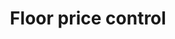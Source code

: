---
guid: "748DC5E4-BEF0-419D-8740-96152975F6A1"
title: "Floor price control"
description: "In this episode, the hosts discuss the concept of floor price control in NFT marketplaces. They explore different scenarios such as centralized, walled garden, and optimistic approaches to implementing floor prices, and the potential legal and regulatory considerations. They also touch on the topic of Islamic banking and finance, and the use of referral fees to mitigate gas costs. "
pubDate: "28 June 2022 18:00:00 -0500"
itunes-explicit: "no"
itunes-episode: 30
itunes-episodeType: full

# More info
youtube-full: https://youtu.be/qNppQLNRvNQ
discussion: https://twitter.com/fulldecent/status/1541923784466259968

# Timeline
timeline:
  - seconds: 0
    title: Intro
  - seconds: 109
    title: Website naughty list
  - seconds: 169
    title: Control your own marketplace
  - seconds: 244
    title: Ding people for listing
  - seconds: 1083
    title: NFT + DeFi = a security?
  - seconds: 1116
    title: The Howey test
  - seconds: 1511
    title: Ban floor prices
  - seconds: 1678
    title: Staking to earn interest on NFTs?
  - seconds: 1689
    title: Bibles, interest and token staking I
  - seconds: 1800
    title: Does gas subsidy work?


# File information
enclosure-url: "https://media.phor.net/csh/2022-06-28-episode-30.m4a"
enclosure-length: 38741031
enclosure-type: "audio/x-m4a"
itunes-duration: 1978
---